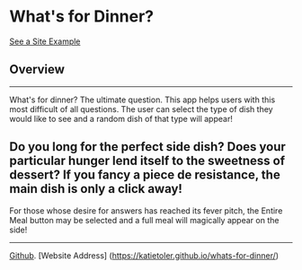 # What's for Dinner?
[See a Site Example](https://imgur.com/KPu5CER)
## Overview
---
What's for dinner? The ultimate question. This app helps users with this most difficult of all questions. The user can select the type of dish they would like to see and a random dish of that type will appear!

Do you long for the perfect side dish? Does your particular hunger lend itself to the sweetness of dessert? If you fancy a piece de resistance, the main dish is only a click away!
---

For those whose desire for answers has reached its fever pitch, the Entire Meal button may be selected and a full meal will magically appear on the side!

---


 [Github](git@github.com:KATIETOLER/whats-for-dinner.git).
 [Website Address] (https://katietoler.github.io/whats-for-dinner/)
